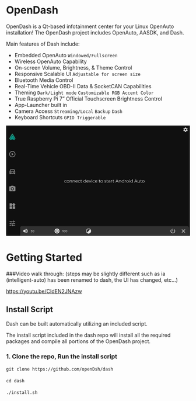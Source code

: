 # OpenDash

OpenDash is a Qt-based infotainment center for your Linux OpenAuto installation!
The OpenDash project includes OpenAuto, AASDK, and Dash.

Main features of Dash include:

*	Embedded OpenAuto `Windowed/Fullscreen`
*	Wireless OpenAuto Capability
*	On-screen Volume, Brightness, & Theme Control
*	Responsive Scalable UI `Adjustable for screen size`
*	Bluetooth Media Control
*	Real-Time Vehicle OBD-II Data & SocketCAN Capabilities
*	Theming `Dark/Light mode` `Customizable RGB Accent Color`
*	True Raspberry Pi 7” Official Touchscreen Brightness Control
*	App-Launcher built in
*	Camera Access `Streaming/Local` `Backup` `Dash`
*	Keyboard Shortcuts `GPIO Triggerable`

![](docs/imgs/opendash-ui.gif)


# Getting Started

###Video walk through: 
(steps may be slightly different such as ia (intelligent-auto) has been renamed to dash, the UI has changed, etc...)

https://youtu.be/CIdEN2JNAzw


## Install Script

Dash can be built automatically utilizing an included script.

The install script included in the dash repo will install all the required packages and compile all portions of the OpenDash project.

### 1. Clone the repo, Run the install script
```
git clone https://github.com/openDsh/dash

cd dash

./install.sh
```



